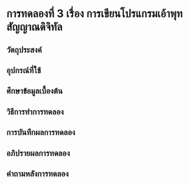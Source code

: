# การทดลองที่ 3 เรื่อง การเขียนโปรแกรมเอ้าพุทสัญญาณดิจิทัล
## วัตถุประสงค์ 
  
## อุปกรณ์ที่ใช้ 

## ศึกษาข้อมูลเบื้องต้น 
## วิธีการทำการทดลอง 
## การบันทึกผลการทดลอง 
## อภิปรายผลการทดลอง 
## คำถามหลังการทดลอง 
